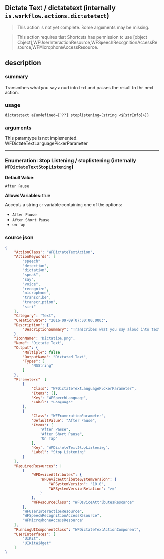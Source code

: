 
## Dictate Text / dictatetext (internally `is.workflow.actions.dictatetext`)

> This action is not yet complete. Some arguments may be missing.


> This action requires that Shortcuts has permission to use [object Object],WFUserInteractionResource,WFSpeechRecognitionAccessResource,WFMicrophoneAccessResource.


## description
### summary
Transcribes what you say aloud into text and passes the result to the next action.


### usage
`dictatetext a{undefined=[???] stoplistening=[string <${strInfo}>]}`

### arguments
This paramtype is not implemented. WFDictateTextLanguagePickerParameter

---

### Enumeration: Stop Listening / stoplistening (internally `WFDictateTextStopListening`)
**Default Value**:
```
After Pause
```
**Allows Variables**: true



Accepts a string 
or variable
containing one of the options:

- `After Pause`
- `After Short Pause`
- `On Tap`

### source json

```json
{
	"ActionClass": "WFDictateTextAction",
	"ActionKeywords": [
		"speech",
		"detection",
		"dictation",
		"speak",
		"say",
		"voice",
		"recognize",
		"microphone",
		"transcribe",
		"transcription",
		"siri"
	],
	"Category": "Text",
	"CreationDate": "2016-09-09T07:00:00.000Z",
	"Description": {
		"DescriptionSummary": "Transcribes what you say aloud into text and passes the result to the next action."
	},
	"IconName": "Dictation.png",
	"Name": "Dictate Text",
	"Output": {
		"Multiple": false,
		"OutputName": "Dictated Text",
		"Types": [
			"NSString"
		]
	},
	"Parameters": [
		{
			"Class": "WFDictateTextLanguagePickerParameter",
			"Items": [],
			"Key": "WFSpeechLanguage",
			"Label": "Language"
		},
		{
			"Class": "WFEnumerationParameter",
			"DefaultValue": "After Pause",
			"Items": [
				"After Pause",
				"After Short Pause",
				"On Tap"
			],
			"Key": "WFDictateTextStopListening",
			"Label": "Stop Listening"
		}
	],
	"RequiredResources": [
		{
			"WFDeviceAttributes": {
				"WFDeviceAttributeSystemVersion": {
					"WFSystemVersion": "10.0",
					"WFSystemVersionRelation": ">="
				}
			},
			"WFResourceClass": "WFDeviceAttributesResource"
		},
		"WFUserInteractionResource",
		"WFSpeechRecognitionAccessResource",
		"WFMicrophoneAccessResource"
	],
	"RunningUIComponentClass": "WFDictateTextActionComponent",
	"UserInterfaces": [
		"UIKit",
		"UIKitWidget"
	]
}
```
